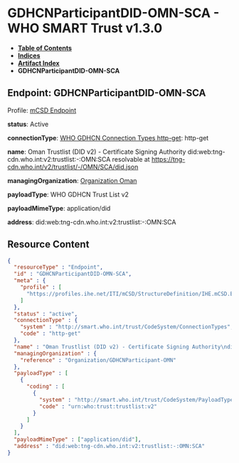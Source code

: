 # GDHCNParticipantDID-OMN-SCA - WHO SMART Trust v1.3.0

* [**Table of Contents**](toc.md)
* [**Indices**](indices.md)
* [**Artifact Index**](artifacts.md)
* **GDHCNParticipantDID-OMN-SCA**

## Endpoint: GDHCNParticipantDID-OMN-SCA

Profile: [mCSD Endpoint](https://profiles.ihe.net/ITI/mCSD/4.0.0/StructureDefinition-IHE.mCSD.Endpoint.html)

**status**: Active

**connectionType**: [WHO GDHCN Connection Types http-get](CodeSystem-ConnectionTypes.md#ConnectionTypes-http-get): http-get

**name**: Oman Trustlist (DID v2) - Certificate Signing Authority did:web:tng-cdn.who.int:v2:trustlist:-:OMN:SCA resolvable at https://tng-cdn.who.int/v2/trustlist/-/OMN/SCA/did.json

**managingOrganization**: [Organization Oman](Organization-GDHCNParticipant-OMN.md)

**payloadType**: WHO GDHCN Trust List v2

**payloadMimeType**: application/did

**address**: did:web:tng-cdn.who.int:v2:trustlist:-:OMN:SCA



## Resource Content

```json
{
  "resourceType" : "Endpoint",
  "id" : "GDHCNParticipantDID-OMN-SCA",
  "meta" : {
    "profile" : [
      "https://profiles.ihe.net/ITI/mCSD/StructureDefinition/IHE.mCSD.Endpoint"
    ]
  },
  "status" : "active",
  "connectionType" : {
    "system" : "http://smart.who.int/trust/CodeSystem/ConnectionTypes",
    "code" : "http-get"
  },
  "name" : "Oman Trustlist (DID v2) - Certificate Signing Authority\ndid:web:tng-cdn.who.int:v2:trustlist:-:OMN:SCA\nresolvable at https://tng-cdn.who.int/v2/trustlist/-/OMN/SCA/did.json",
  "managingOrganization" : {
    "reference" : "Organization/GDHCNParticipant-OMN"
  },
  "payloadType" : [
    {
      "coding" : [
        {
          "system" : "http://smart.who.int/trust/CodeSystem/PayloadTypes",
          "code" : "urn:who:trust:trustlist:v2"
        }
      ]
    }
  ],
  "payloadMimeType" : ["application/did"],
  "address" : "did:web:tng-cdn.who.int:v2:trustlist:-:OMN:SCA"
}

```
